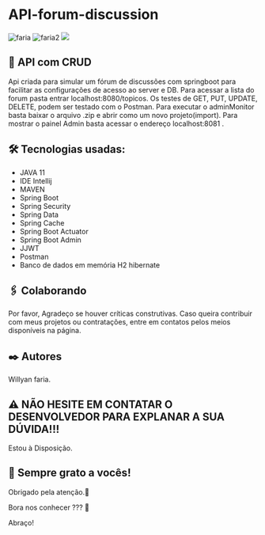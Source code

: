 # API-forum-discussion
![faria](https://img.shields.io/github/issues/Fariawillyan/API-JAVA-Googlesheets) ![faria2](https://img.shields.io/github/forks/Fariawillyan/API-JAVA-Googlesheets) ![](https://img.shields.io/github/stars/Fariawillyan/API-JAVA-Googlesheets)

## 🚀 API com CRUD

Api criada para simular um fórum de discussões com springboot para facilitar as configurações de acesso ao server e DB.
Para acessar a lista do forum pasta entrar localhost:8080/topicos. Os testes de GET, PUT, UPDATE, DELETE, 
podem ser testado com o Postman. Para executar o adminMonitor basta baixar o arquivo .zip e abrir como um novo projeto(import).
Para mostrar o painel Admin basta acessar o endereço localhost:8081 .

## 🛠️ Tecnologias usadas:

- JAVA 11
- IDE Intellij
- MAVEN
- Spring Boot
- Spring Security
- Spring Data
- Spring Cache
- Spring Boot Actuator
- Spring Boot Admin
- JJWT
- Postman
- Banco de dados em memória H2 hibernate

## 🖇️ Colaborando

Por favor, Agradeço se houver críticas construtivas. Caso queira contribuir com meus projetos ou contratações, entre em contatos pelos meios disponíveis na página.

## ✒️ Autores

Willyan faria.

## :warning: NÃO HESITE EM CONTATAR O DESENVOLVEDOR PARA EXPLANAR A SUA DÚVIDA!!!
Estou à Disposição.

## 🎁 Sempre grato a vocês!

<p>Obrigado pela atenção.📢 </p>
<p>Bora nos conhecer ??? 🍺 </p>
<p>Abraço!</p>
